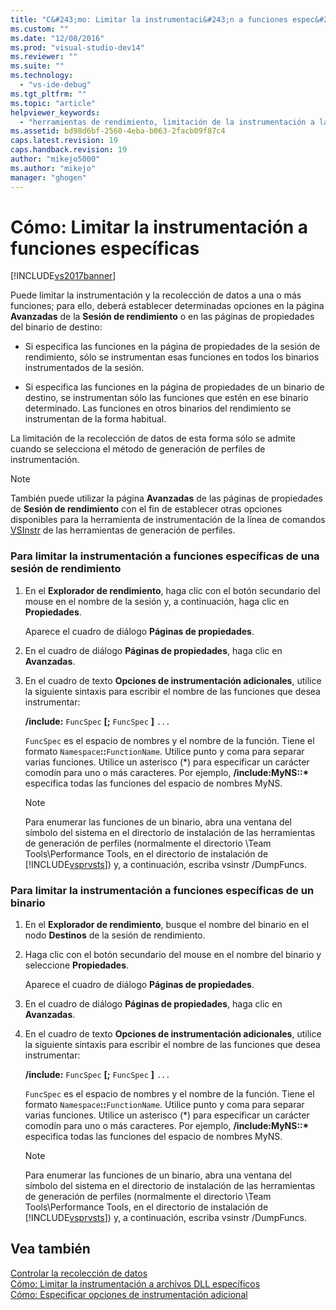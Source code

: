 ```yaml
---
title: "C&#243;mo: Limitar la instrumentaci&#243;n a funciones espec&#237;ficas | Microsoft Docs"
ms.custom: ""
ms.date: "12/08/2016"
ms.prod: "visual-studio-dev14"
ms.reviewer: ""
ms.suite: ""
ms.technology: 
  - "vs-ide-debug"
ms.tgt_pltfrm: ""
ms.topic: "article"
helpviewer_keywords: 
  - "herramientas de rendimiento, limitación de la instrumentación a las funciones"
ms.assetid: bd98d6bf-2560-4eba-b063-2facb09f87c4
caps.latest.revision: 19
caps.handback.revision: 19
author: "mikejo5000"
ms.author: "mikejo"
manager: "ghogen"
---
```

# C&#243;mo: Limitar la instrumentaci&#243;n a funciones espec&#237;ficas
[!INCLUDE[vs2017banner](../code-quality/includes/vs2017banner.md)]

Puede limitar la instrumentación y la recolección de datos a una o más funciones; para ello, deberá establecer determinadas opciones en la página **Avanzadas** de la **Sesión de rendimiento** o en las páginas de propiedades del binario de destino:  
  
-   Si especifica las funciones en la página de propiedades de la sesión de rendimiento, sólo se instrumentan esas funciones en todos los binarios instrumentados de la sesión.  
  
-   Si especifica las funciones en la página de propiedades de un binario de destino, se instrumentan sólo las funciones que estén en ese binario determinado.  Las funciones en otros binarios del rendimiento se instrumentan de la forma habitual.  
  
 La limitación de la recolección de datos de esta forma sólo se admite cuando se selecciona el método de generación de perfiles de instrumentación.  
  
> [!NOTE]
>  También puede utilizar la página **Avanzadas** de las páginas de propiedades de **Sesión de rendimiento** con el fin de establecer otras opciones disponibles para la herramienta de instrumentación de la línea de comandos [VSInstr](../profiling/vsinstr.md) de las herramientas de generación de perfiles.  
  
### Para limitar la instrumentación a funciones específicas de una sesión de rendimiento  
  
1.  En el **Explorador de rendimiento**, haga clic con el botón secundario del mouse en el nombre de la sesión y, a continuación, haga clic en **Propiedades**.  
  
     Aparece el cuadro de diálogo **Páginas de propiedades**.  
  
2.  En el cuadro de diálogo **Páginas de propiedades**, haga clic en **Avanzadas**.  
  
3.  En el cuadro de texto **Opciones de instrumentación adicionales**, utilice la siguiente sintaxis para escribir el nombre de las funciones que desea instrumentar:  
  
     **\/include:** `FuncSpec` **\[;** `FuncSpec` **\]** `...`  
  
     `FuncSpec` es el espacio de nombres y el nombre de la función.  Tiene el formato `Namespace`**::**`FunctionName`.  Utilice punto y coma para separar varias funciones.  Utilice un asterisco \(\*\) para especificar un carácter comodín para uno o más caracteres.  Por ejemplo, **\/include:MyNS::\*** especifica todas las funciones del espacio de nombres MyNS.  
  
    > [!NOTE]
    >  Para enumerar las funciones de un binario, abra una ventana del símbolo del sistema en el directorio de instalación de las herramientas de generación de perfiles \(normalmente el directorio \\Team Tools\\Performance Tools, en el directorio de instalación de [!INCLUDE[vsprvsts](../code-quality/includes/vsprvsts_md.md)]\) y, a continuación, escriba vsinstr \/DumpFuncs.  
  
### Para limitar la instrumentación a funciones específicas de un binario  
  
1.  En el **Explorador de rendimiento**, busque el nombre del binario en el nodo **Destinos** de la sesión de rendimiento.  
  
2.  Haga clic con el botón secundario del mouse en el nombre del binario y seleccione **Propiedades**.  
  
     Aparece el cuadro de diálogo **Páginas de propiedades**.  
  
3.  En el cuadro de diálogo **Páginas de propiedades**, haga clic en **Avanzadas**.  
  
4.  En el cuadro de texto **Opciones de instrumentación adicionales**, utilice la siguiente sintaxis para escribir el nombre de las funciones que desea instrumentar:  
  
     **\/include:** `FuncSpec` **\[;** `FuncSpec` **\]** `...`  
  
     `FuncSpec` es el espacio de nombres y el nombre de la función.  Tiene el formato `Namespace`**::**`FunctionName`.  Utilice punto y coma para separar varias funciones.  Utilice un asterisco \(\*\) para especificar un carácter comodín para uno o más caracteres.  Por ejemplo, **\/include:MyNS::\*** especifica todas las funciones del espacio de nombres MyNS.  
  
    > [!NOTE]
    >  Para enumerar las funciones de un binario, abra una ventana del símbolo del sistema en el directorio de instalación de las herramientas de generación de perfiles \(normalmente el directorio \\Team Tools\\Performance Tools, en el directorio de instalación de [!INCLUDE[vsprvsts](../code-quality/includes/vsprvsts_md.md)]\) y, a continuación, escriba vsinstr \/DumpFuncs.  
  
## Vea también  
 [Controlar la recolección de datos](../profiling/controlling-data-collection.md)   
 [Cómo: Limitar la instrumentación a archivos DLL específicos](../profiling/how-to-limit-instrumentation-to-specific-dlls.md)   
 [Cómo: Especificar opciones de instrumentación adicional](../Topic/How%20to:%20Specify%20Additional%20Instrumentation%20Options.md)